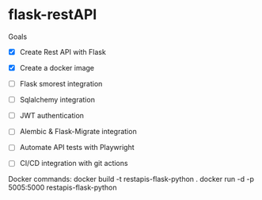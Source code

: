 # flask-restAPI


Goals
- [x] Create Rest API with Flask
- [x] Create a docker image
- [ ] Flask smorest integration
- [ ] Sqlalchemy integration
- [ ] JWT authentication
- [ ] Alembic & Flask-Migrate integration
- [ ] Automate API tests with Playwright
- [ ] CI/CD integration with git actions


Docker commands:
docker build -t restapis-flask-python .
docker run -d -p 5005:5000 restapis-flask-python

```